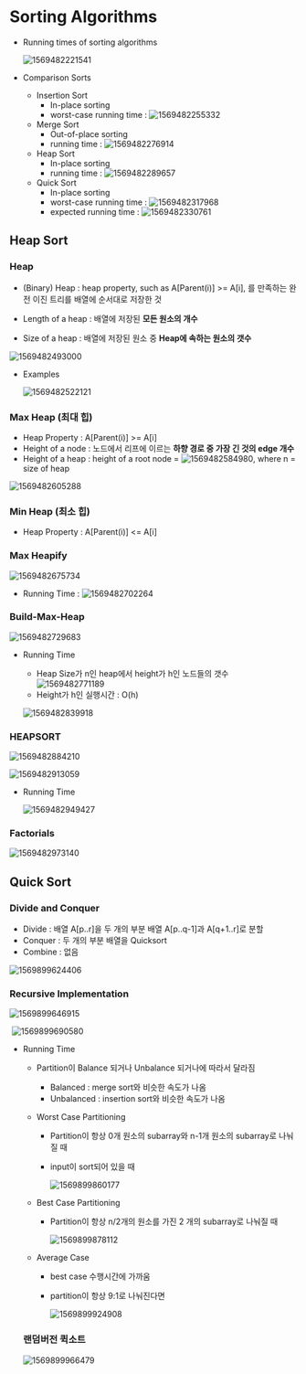 # Sorting Algorithms

- Running times of sorting algorithms

  ![1569482221541](C:\Users\user\AppData\Roaming\Typora\typora-user-images\1569482221541.png)

- Comparison Sorts

  - Insertion Sort
    - In-place sorting
    - worst-case running time : ![1569482255332](C:\Users\user\AppData\Roaming\Typora\typora-user-images\1569482255332.png)
  - Merge Sort
    - Out-of-place sorting
    - running time : ![1569482276914](C:\Users\user\AppData\Roaming\Typora\typora-user-images\1569482276914.png)
  - Heap Sort
    - In-place sorting
    - running time : ![1569482289657](C:\Users\user\AppData\Roaming\Typora\typora-user-images\1569482289657.png)
  - Quick Sort
    - In-place sorting
    - worst-case running time : ![1569482317968](C:\Users\user\AppData\Roaming\Typora\typora-user-images\1569482317968.png)
    - expected running time : ![1569482330761](C:\Users\user\AppData\Roaming\Typora\typora-user-images\1569482330761.png)

## Heap Sort

### Heap

- (Binary) Heap : heap property, such as A[Parent(i)] >= A[i], 
  									를 만족하는 완전 이진 트리를 배열에 순서대로 저장한 것

- Length of a heap : 배열에 저장된 **모든 원소의 개수**
- Size of a heap : 배열에 저장된 원소 중 **Heap에 속하는 원소의 갯수**

![1569482493000](C:\Users\user\AppData\Roaming\Typora\typora-user-images\1569482493000.png)

- Examples

  ![1569482522121](C:\Users\user\AppData\Roaming\Typora\typora-user-images\1569482522121.png)

### Max Heap (최대 힙)

- Heap Property : A[Parent(i)] >= A[i]
- Height of a node : 노드에서 리프에 이르는 **하향 경로 중 가장 긴 것의 edge 개수**
- Height of a heap : height of a root node = ![1569482584980](C:\Users\user\AppData\Roaming\Typora\typora-user-images\1569482584980.png), where n = size of heap

![1569482605288](C:\Users\user\AppData\Roaming\Typora\typora-user-images\1569482605288.png)

### Min Heap (최소 힙)

- Heap Property : A[Parent(i)] <= A[i]

### Max Heapify

![1569482675734](C:\Users\user\AppData\Roaming\Typora\typora-user-images\1569482675734.png)

- Running Time : ![1569482702264](C:\Users\user\AppData\Roaming\Typora\typora-user-images\1569482702264.png)

### Build-Max-Heap

![1569482729683](C:\Users\user\AppData\Roaming\Typora\typora-user-images\1569482729683.png)

- Running Time

  - Heap Size가 n인 heap에서 height가 h인 노드들의 갯수 ![1569482771189](C:\Users\user\AppData\Roaming\Typora\typora-user-images\1569482771189.png)
  - Height가 h인 실행시간 : O(h)

  ![1569482839918](C:\Users\user\AppData\Roaming\Typora\typora-user-images\1569482839918.png)

### HEAPSORT

![1569482884210](C:\Users\user\AppData\Roaming\Typora\typora-user-images\1569482884210.png)

![1569482913059](C:\Users\user\AppData\Roaming\Typora\typora-user-images\1569482913059.png)

- Running Time

  ![1569482949427](C:\Users\user\AppData\Roaming\Typora\typora-user-images\1569482949427.png)

### Factorials

![1569482973140](C:\Users\user\AppData\Roaming\Typora\typora-user-images\1569482973140.png)

## Quick Sort

### Divide and Conquer

- Divide : 배열 A[p..r]을 두 개의 부분 배열 A[p..q-1]과 A[q+1..r]로 분할
- Conquer : 두 개의 부분 배열을 Quicksort
- Combine : 없음

![1569899624406](C:\Users\user\AppData\Roaming\Typora\typora-user-images\1569899624406.png)

### Recursive Implementation

![1569899646915](C:\Users\user\AppData\Roaming\Typora\typora-user-images\1569899646915.png)

​	![1569899690580](C:\Users\user\AppData\Roaming\Typora\typora-user-images\1569899690580.png)

- Running Time

  - Partition이 Balance 되거나 Unbalance 되거나에 따라서 달라짐

    - Balanced : merge sort와 비슷한 속도가 나옴
    - Unbalanced : insertion sort와 비슷한 속도가 나옴

  - Worst Case Partitioning

    - Partition이 항상 0개 원소의 subarray와 n-1개 원소의 subarray로 나눠질 때

    - input이 sort되어 있을 때

      ![1569899860177](C:\Users\user\AppData\Roaming\Typora\typora-user-images\1569899860177.png)

  - Best Case Partitioning

    - Partition이 항상 n/2개의 원소를 가진 2 개의 subarray로 나눠질 때

      ![1569899878112](C:\Users\user\AppData\Roaming\Typora\typora-user-images\1569899878112.png)

  - Average Case

    - best case 수행시간에 가까움

    - partition이 항상 9:1로 나눠진다면

      ![1569899924908](C:\Users\user\AppData\Roaming\Typora\typora-user-images\1569899924908.png)

  ### 랜덤버전 퀵소트

  ![1569899966479](C:\Users\user\AppData\Roaming\Typora\typora-user-images\1569899966479.png)